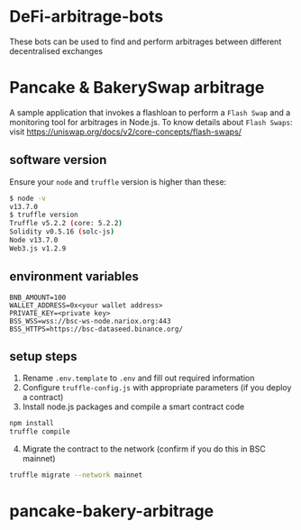 # DeFi-arbitrage-bots
These bots can be used to find and perform arbitrages between different decentralised exchanges

# Pancake & BakerySwap arbitrage
 
A sample application that invokes a flashloan to perform a `Flash Swap` and a monitoring tool for arbitrages in Node.js.
To know details about `Flash Swaps`: visit https://uniswap.org/docs/v2/core-concepts/flash-swaps/
 
## software version
 
Ensure your `node` and `truffle` version is higher than these:
```sh
$ node -v
v13.7.0
$ truffle version
Truffle v5.2.2 (core: 5.2.2)
Solidity v0.5.16 (solc-js)
Node v13.7.0
Web3.js v1.2.9
```
   
## environment variables
 
```
BNB_AMOUNT=100
WALLET_ADDRESS=0x<your wallet address>
PRIVATE_KEY=<private key>
BSS_WSS=wss://bsc-ws-node.nariox.org:443
BSS_HTTPS=https://bsc-dataseed.binance.org/
```
 
## setup steps
  
1. Rename `.env.template` to `.env` and fill out required information
2. Configure `truffle-config.js` with appropriate parameters (if you deploy a contract)
3. Install node.js packages and compile a smart contract code
```sh
npm install
truffle compile
```
4. Migrate the contract to the network (confirm if you do this in BSC mainnet)
```sh
truffle migrate --network mainnet
```
# pancake-bakery-arbitrage
